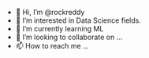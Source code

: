 - 👋 Hi, I’m @rockreddy
- 👀 I’m interested in Data Science fields.
- 🌱 I’m currently learning ML
- 💞️ I’m looking to collaborate on ...
- 📫 How to reach me ...

<!---
rockreddy/rockreddy is a ✨ special ✨ repository because its `README.md` (this file) appears on your GitHub profile.
You can click the Preview link to take a look at your changes.
--->
